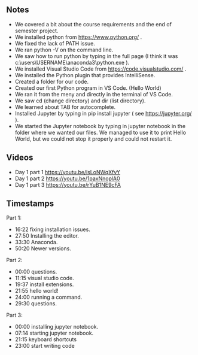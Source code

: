 
## Notes

* We covered a bit about the course requirements and the end of semester project.
* We installed python from https://www.python.org/ .
* We fixed the lack of PATH issue.
* We ran python -V on the command line.
* We saw how to run python by typing in the full page (I think it was c:\users\USERNAME\anaconda3\python.exe ).
* We installed Visual Studio Code from https://code.visualstudio.com/ .
* We installed the Python plugin that provides IntelliSense.
* Created a folder for our code.
* Created our first Python program in VS Code. (Hello World)
* We ran it from the meny and directly in the terminal of VS Code.
* We saw cd (change directory) and dir (list directory).
* We learned about TAB for autocomplete.
* Installed Jupyter by typing in pip install jupyter   ( see https://jupyter.org/ ).
* We started the Jupyter notebook by typing in jupyter notebook in the folder where we wanted our files. We managed to use it to print Hello World, but we could not stop it properly and could not restart it.


## Videos

* Day 1 part 1 https://youtu.be/lsLoNWqXfvY
* Day 1 part 2 https://youtu.be/1paxNnoplA0
* Day 1 part 3 https://youtu.be/rYuB1NE9cFA

## Timestamps

Part 1:
* 16:22 fixing installation issues.
* 27:50 Installing the editor.
* 33:30 Anaconda.
* 50:20 Newer versions.

Part 2:
* 00:00 questions.
* 11:15 visual studio code.
* 19:37 install extensions.
* 21:55 hello world!
* 24:00 running a command.
* 29:30 questions.

Part 3:
* 00:00 installing jupyter notebook.
* 07:14 starting jupyter notebook.
* 21:15 keyboard shortcuts
* 23:00 start writing code


